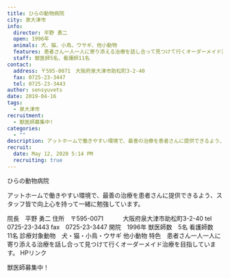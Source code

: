 ```yaml
---
title: ひらの動物病院
city: 泉大津市
info:
  director: 平野 勇二
  open: 1996年
  animals: 犬、猫、小鳥、ウサギ、他小動物
  features: 患者さん一人一人に寄り添える治療を話し合って見つけて行くオーダーメイド治療を目指しています。
  staff: 獣医師5名、看護師11名
contact:
  address: 〒595-0071　大阪府泉大津市助松町3-2-40
  fax: 0725-23-3447
  tel: 0725-23-3443
author: sensyuvets
date: 2019-04-16
tags:
  - 泉大津市
recruitment:
  - 獣医師募集中!
categories:
  - ""
description: アットホームで働きやすい環境で、最善の治療を患者さんに提供できるよう、スタッフ皆で向上心を持って一緒に勉強しています。
recruit:
  date: May 12, 2020 5:14 PM
  recruiting: true
---
```


ひらの動物病院

アットホームで働きやすい環境で、最善の治療を患者さんに提供できるよう、スタッフ皆で向上心を持って一緒に勉強しています。


院長　平野 勇二
住所　〒595-0071
　　　大阪府泉大津市助松町3-2-40
tel　0725-23-3443
fax　0725-23-3447
開院　1996年
獣医師数　5名
看護師数　11名
診療対象動物　犬・猫・小鳥・ウサギ 他小動物
特色　患者さん一人一人に寄り添える治療を話し合って見つけて行くオーダーメイド治療を目指しています。
HPリンク

獣医師募集中！